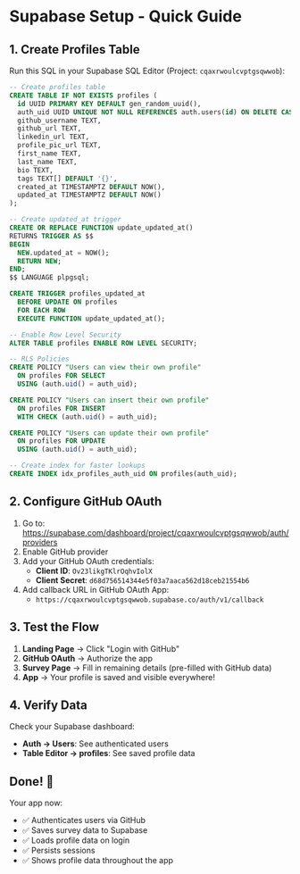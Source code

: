 # Supabase Setup - Quick Guide

## 1. Create Profiles Table

Run this SQL in your Supabase SQL Editor (Project: `cqaxrwoulcvptgsqwwob`):

```sql
-- Create profiles table
CREATE TABLE IF NOT EXISTS profiles (
  id UUID PRIMARY KEY DEFAULT gen_random_uuid(),
  auth_uid UUID UNIQUE NOT NULL REFERENCES auth.users(id) ON DELETE CASCADE,
  github_username TEXT,
  github_url TEXT,
  linkedin_url TEXT,
  profile_pic_url TEXT,
  first_name TEXT,
  last_name TEXT,
  bio TEXT,
  tags TEXT[] DEFAULT '{}',
  created_at TIMESTAMPTZ DEFAULT NOW(),
  updated_at TIMESTAMPTZ DEFAULT NOW()
);

-- Create updated_at trigger
CREATE OR REPLACE FUNCTION update_updated_at()
RETURNS TRIGGER AS $$
BEGIN
  NEW.updated_at = NOW();
  RETURN NEW;
END;
$$ LANGUAGE plpgsql;

CREATE TRIGGER profiles_updated_at
  BEFORE UPDATE ON profiles
  FOR EACH ROW
  EXECUTE FUNCTION update_updated_at();

-- Enable Row Level Security
ALTER TABLE profiles ENABLE ROW LEVEL SECURITY;

-- RLS Policies
CREATE POLICY "Users can view their own profile"
  ON profiles FOR SELECT
  USING (auth.uid() = auth_uid);

CREATE POLICY "Users can insert their own profile"
  ON profiles FOR INSERT
  WITH CHECK (auth.uid() = auth_uid);

CREATE POLICY "Users can update their own profile"
  ON profiles FOR UPDATE
  USING (auth.uid() = auth_uid);

-- Create index for faster lookups
CREATE INDEX idx_profiles_auth_uid ON profiles(auth_uid);
```

## 2. Configure GitHub OAuth

1. Go to: https://supabase.com/dashboard/project/cqaxrwoulcvptgsqwwob/auth/providers
2. Enable GitHub provider
3. Add your GitHub OAuth credentials:
   - **Client ID**: `Ov23likgTKlrOqhvIolX`
   - **Client Secret**: `d68d756514344e5f03a7aaca562d18ceb21554b6`
4. Add callback URL in GitHub OAuth App:
   - `https://cqaxrwoulcvptgsqwwob.supabase.co/auth/v1/callback`

## 3. Test the Flow

1. **Landing Page** → Click "Login with GitHub"
2. **GitHub OAuth** → Authorize the app
3. **Survey Page** → Fill in remaining details (pre-filled with GitHub data)
4. **App** → Your profile is saved and visible everywhere!

## 4. Verify Data

Check your Supabase dashboard:
- **Auth → Users**: See authenticated users
- **Table Editor → profiles**: See saved profile data

## Done! 🎉

Your app now:
- ✅ Authenticates users via GitHub
- ✅ Saves survey data to Supabase
- ✅ Loads profile data on login
- ✅ Persists sessions
- ✅ Shows profile data throughout the app
